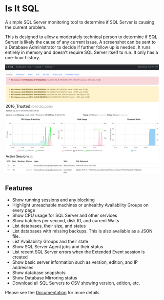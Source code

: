 # Is It SQL
A simple SQL Server monitoring tool to determine if SQL Server is causing the current problem.

This is designed to allow a moderately technical person to determine if SQL Server is likely the cause of any current issue.  A screenshot can be sent to a Database Administrator to decide if further follow up is needed.  It runs entirely in memory and doesn't require SQL Server itself to run.  It only has a one-hour history.


![IsItSQL screenshot](assets/img/screenshot-20250713.png "Is It SQL screenshot")

## Features
* Show running sessions and any blocking
* Highlight  unreachable machines or unhealthy Availability Groups on every page
* Show CPU usage for SQL Server and other services
* Show batches per second, disk IO, and current Waits
* List databases, their size, and status
* List databases with missing backups.  This is also available as a JSON file.
* List Availability Groups and their state
* Show SQL Server Agent jobs and their status
* List recent SQL Server errors when the Extended Event session is created
* Show basic server information such as version, edition, and IP addresses
* Show database snapshots
* Show Database Mirroring status
* Download all SQL Servers to CSV showing version, edition, etc.



Please see the [Documentation](static/docs/README.md) for more details.

